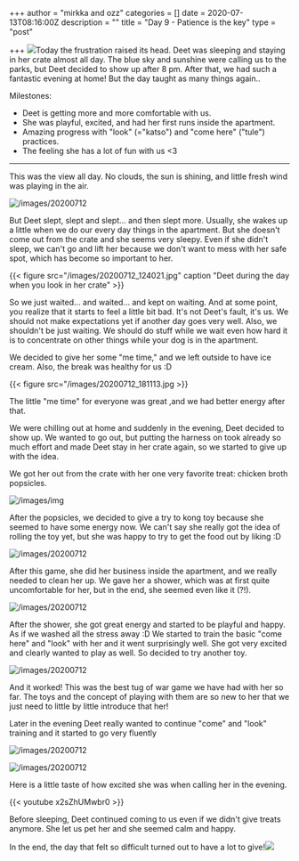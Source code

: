 +++
author = "mirkka and ozz"
categories = []
date = 2020-07-13T08:16:00Z
description = ""
title = "Day 9 - Patience is the key"
type = "post"

+++
![](/images/20200713_010238.jpg)Today the frustration raised its head. Deet was sleeping and staying in her crate almost all day. The blue sky and sunshine were calling us to the parks, but Deet decided to show up after 8 pm. After that, we had such a fantastic evening at home! But the day taught as many things again..

Milestones:

* Deet is getting more and more comfortable with us.
* She was playful, excited, and had her first runs inside the apartment.
* Amazing progress with "look" (="katso") and "come here" ("tule") practices.
* The feeling she has a lot of fun with us <3

***

This was the view all day. No clouds, the sun is shining, and little fresh wind was playing in the air.

![/images/20200712](https://app.forestry.io/sites/pqtrwwknkydruw/body-media//images/20200712_161658.jpg)

But Deet slept, slept and slept... and then slept more. Usually, she wakes up a little when we do our every day things in the apartment. But she doesn't come out from the crate and she seems very sleepy. Even if she didn't sleep, we can't go and lift her because we don't want to mess with her safe spot, which has become so important to her.

{{< figure src="/images/20200712_124021.jpg" caption "Deet during the day when you look in her crate" >}}

So we just waited... and waited... and kept on waiting. And at some point, you realize that it starts to feel a little bit bad. It's not Deet's fault, it's us. We should not make expectations yet if another day goes very well. Also, we shouldn't be just waiting. We should do stuff while we wait even how hard it is to concentrate on other things while your dog is in the apartment.

We decided to give her some "me time," and we left outside to have ice cream. Also, the break was healthy for us :D

{{< figure src="/images/20200712_181113.jpg >}}

The little "me time" for everyone was great ,and we had better energy after that.

We were chilling out at home and suddenly in the evening, Deet decided to show up. We wanted to go out, but putting the harness on took already so much effort and made Deet stay in her crate again, so we started to give up with the idea.

We got her out from the crate with her one very favorite treat: chicken broth popsicles.

![/images/img](https://app.forestry.io/sites/pqtrwwknkydruw/body-media//images/img_20200712_220414.jpg)

After the popsicles, we decided to give a try to kong toy because she seemed to have some energy now. We can't say she really got the idea of rolling the toy yet, but she was happy to try to get the food out by liking :D

![/images/20200712](https://app.forestry.io/sites/pqtrwwknkydruw/body-media//images/20200712_224511.jpg)

After this game, she did her business inside the apartment, and we really needed to clean her up. We gave her a shower, which was at first quite uncomfortable for her, but in the end, she seemed even like it (?!).

![/images/20200712](https://app.forestry.io/sites/pqtrwwknkydruw/body-media//images/20200712_232146.jpg)

After the shower, she got great energy and started to be playful and happy. As if we washed all the stress away :D We started to train the basic "come here" and "look" with her and it went surprisingly well. She got very excited and clearly wanted to play as well. So decided to try another toy.

![/images/20200712](https://app.forestry.io/sites/pqtrwwknkydruw/body-media//images/20200712_233659.jpg)

And it worked! This was the best tug of war game we have had with her so far. The toys and the concept of playing with them are so new to her that we just need to little by little introduce that her!

Later in the evening Deet really wanted to continue "come" and "look" training and it started to go very fluently

![/images/20200712](https://app.forestry.io/sites/pqtrwwknkydruw/body-media//images/20200712_224102.jpg)

![/images/20200712](https://app.forestry.io/sites/pqtrwwknkydruw/body-media//images/20200712_235108.jpg)

Here is a little taste of how excited she was when calling her in the evening.

{{< youtube x2sZhUMwbr0 >}}

Before sleeping, Deet continued coming to us even if we didn't give treats anymore. She let us pet her and she seemed calm and happy.

In the end, the day that felt so difficult turned out to have a lot to give!![](/images/20200713_010238.jpg)